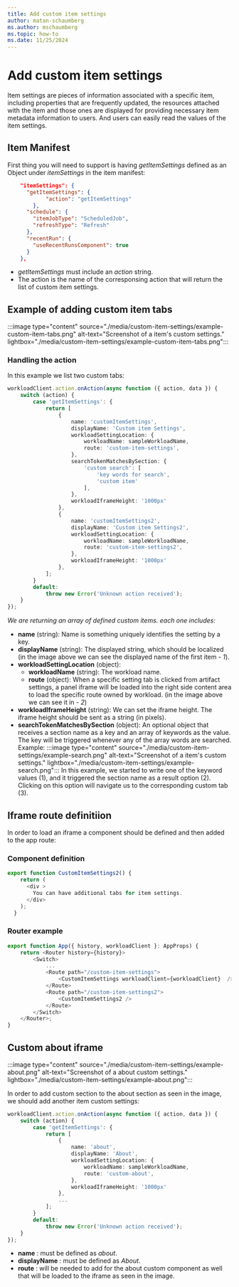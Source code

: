 ```yaml
---
title: Add custom item settings
author: matan-schaumberg
ms.author: mschaumberg
ms.topic: how-to
ms.date: 11/25/2024
---
```

# **Add custom item settings**
Item settings are pieces of information associated with a specific item, including properties that are frequently updated, the resources attached with the item and those ones are displayed for providing necessary item metadata information to users. And users can easily read the values of the item settings.


## Item Manifest

First thing you will need to support is having *getItemSettings* defined as an Object under *itemSettings* in the item manifest:
```json
    "itemSettings": {
      "getItemSettings": {
            "action": "getItemSettings"
        },
      "schedule": {
        "itemJobType": "ScheduledJob",
        "refreshType": "Refresh"
      },
      "recentRun": {
        "useRecentRunsComponent": true
      }
    },
```
- *getItemSettings* must include an *action* string.
- The action is the name of the corresponsing action that will return the list of custom item settings.

## Example of adding custom item tabs

:::image type="content" source="./media/custom-item-settings/example-custom-item-tabs.png" alt-text="Screenshot of a item's custom settings." lightbox="./media/custom-item-settings/example-custom-item-tabs.png":::

### Handling the action

In this example we list two custom tabs:
```typescript
workloadClient.action.onAction(async function ({ action, data }) {
    switch (action) {
        case 'getItemSettings': {
            return [
                {
                    name: 'customItemSettings',
                    displayName: 'Custom item Settings',
                    workloadSettingLocation: {
                        workloadName: sampleWorkloadName,
                        route: 'custom-item-settings',
                    },
                    searchTokenMatchesBySection: {
                        'custom search': [
                            'key words for search',
                            'custom item'
                        ],
                    },
                    workloadIframeHeight: '1000px'
                },
                {
                    name: 'customItemSettings2',
                    displayName: 'Custom item Settings2',
                    workloadSettingLocation: {
                        workloadName: sampleWorkloadName,
                        route: 'custom-item-settings2',
                    },
                    workloadIframeHeight: '1000px'
                },
            ];
        }
        default:
            throw new Error('Unknown action received');
    }
});
```
*We are returning an array of defined custom items. each one includes:*
- **name** (string): Name is something uniquely identifies the setting by a key.
- **displayName** (string): The displayed string, which should be localized (in the image above we can see the displayed name of the first item - *1*).
- **workloadSettingLocation** (object):
    - **workloadName** (string): The workload name.
    - **route** (object): When a specific setting tab is clicked from artifact settings, a panel iframe will be loaded into the right side content area to load the specific route owned by workload. (in the image above we can see it in - *2*)
- **workloadIframeHeight** (string): We can set the iframe height. The iframe height should be sent as a string (in pixels).
- **searchTokenMatchesBySection** (object): An optional object that receives a section name as a key and an array of keywords as the value. The key will be triggered whenever any of the array words are searched.
Example:
:::image type="content" source="./media/custom-item-settings/example-search.png" alt-text="Screenshot of a item's custom settings." lightbox="./media/custom-item-settings/example-search.png":::
In this example, we started to write one of the keyword values (1), and it triggered the section name as a result option (2). Clicking on this option will navigate us to the corresponding custom tab (3).
## Iframe route definitiion

In order to load an iframe a component should be defined and then added to the app route:

### Component definition

```typescript
export function CustomItemSettings2() {
    return (
      <div >
        You can have additional tabs for item settings.
      </div>
    );
  }

```
### Router example

```typescript
export function App({ history, workloadClient }: AppProps) {
    return <Router history={history}>
        <Switch>
            ...
            <Route path="/custom-item-settings">
                <CustomItemSettings workloadClient={workloadClient}  />
            </Route>
            <Route path="/custom-item-settings2">
                <CustomItemSettings2 />
            </Route>
        </Switch>
    </Router>;
}
```
## Custom about iframe

:::image type="content" source="./media/custom-item-settings/example-about.png" alt-text="Screenshot of a about custom settings." lightbox="./media/custom-item-settings/example-about.png":::

In order to add custom section to the about section as seen in the image, we should add another item custom settings:
```typescript
workloadClient.action.onAction(async function ({ action, data }) {
    switch (action) {
        case 'getItemSettings': {
            return [
                {
                    name: 'about',
                    displayName: 'About',
                    workloadSettingLocation: {
                        workloadName: sampleWorkloadName,
                        route: 'custom-about',
                    },
                    workloadIframeHeight: '1000px'
                },
                ...
            ];
        }
        default:
            throw new Error('Unknown action received');
    }
});
```
- **name** : must be defined as *about*.
- **displayName** : must be defined as *About*.
- **route** : will be needed to add for the about custom component as well that will be loaded to the iframe as seen in the image.
